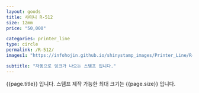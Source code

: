 ```yaml
---
layout: goods
title: 샤이니 R-512
size: 12mm
price: "50,000"

categories: printer_line
type: circle
permalink: /R-512/
images1: "https://infohojin.github.io/shinystamp_images/Printer_Line/R-512/R-512_1.jpg"

subtitle: "자동으로 잉크가 나오는 스템프 입니다."
---
```


{{page.title}} 입니다. 스템프 제작 가능한 최대 크기는 {{page.size}} 입니다.